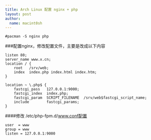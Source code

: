 ```yaml
---
title: Arch Linux 配置 nginx + php
layout: post
author:
  name: macint0sh
---
```


	#pacman -S nginx php


###配置nginx，修改配置文件，主要是改成以下内容

	listen 80;
    server_name www.x.cn;
	location / {
        root   /srv/web;
        index  index.php index.html index.htm;
    }

    location ~ \.php$ {
        fastcgi_pass   127.0.0.1:9000;
        fastcgi_index  index.php;
        fastcgi_param  SCRIPT_FILENAME  /srv/web$fastcgi_script_name;
        include        fastcgi_params;
    }

####修改 /etc/php-fpm.d/www.conf配置

	user  = www
	group = www
	listen = 127.0.0.1:9000




